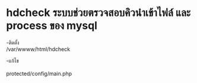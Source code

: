 hdcheck ระบบช่วยตรวจสอบคิวนำเข้าไฟล์ และ process ของ mysql
=======
-ติดตั้ง<br> 
/var/wwww/html/hdcheck

-แก้ไข<br>  
protected/config/main.php


